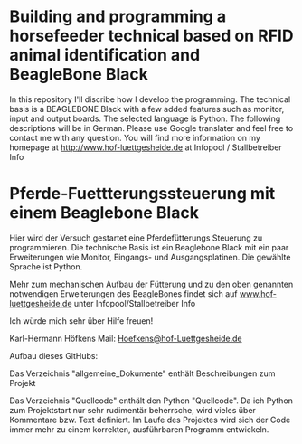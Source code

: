 # Building and programming a horsefeeder technical based on RFID animal identification and BeagleBone Black

In this repository I'll discribe how I develop the programming. 
The technical basis is a BEAGLEBONE Black with a few added features such as monitor, input and output boards.
The selected language is Python.
The following descriptions will be in German. Please use Google translater and feel free to contact me with any question.
You will find more information on my homepage at http://www.hof-luettgesheide.de at Infopool / Stallbetreiber Info

# Pferde-Fuettterungssteuerung mit einem Beaglebone Black 

Hier wird der Versuch gestartet eine Pferdefütterungs Steuerung zu programmieren. 
Die technische Basis ist ein Beaglebone Black mit ein paar Erweiterungen wie Monitor, Eingangs- und Ausgangsplatinen. 
Die gewählte Sprache ist Python. 

Mehr zum mechanischen Aufbau der Fütterung und zu den oben genannten notwendigen Erweiterungen des BeagleBones findet sich auf www.hof-luettgesheide.de unter Infopool/Stallbetreiber Info

Ich würde mich sehr über Hilfe freuen!

Karl-Hermann Höfkens 
Mail: Hoefkens@hof-Luettgesheide.de 


Aufbau dieses GitHubs:

Das Verzeichnis "allgemeine_Dokumente" enthält Beschreibungen zum Projekt

Das Verzeichnis "Quellcode" enthält den Python "Quellcode". Da ich Python zum Projektstart nur sehr rudimentär beherrsche, wird vieles über Kommentare bzw. Text definiert. Im Laufe des Projektes wird sich der Code immer mehr zu einem korrekten, ausführbaren Programm entwickeln.
